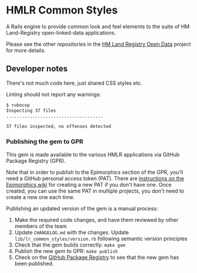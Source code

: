 # HMLR Common Styles

A Rails engine to provide common look and feel elements to the suite
of HM Land-Registry open-linked-data applications.

Please see the other repositories in the [HM Land Registry Open
Data](https://github.com/epimorphics/hmlr-linked-data/) project for more
details.

## Developer notes

There's not much code here, just shared CSS styles etc.

Linting should not report any warnings:

```sh
$ rubocop
Inspecting 37 files
.....................................

37 files inspected, no offenses detected
```

### Publishing the gem to GPR

This gem is made available to the various HMLR applications via GitHub Package
Registry (GPR).

Note that in order to publish to the Epimorphics section of the GPR, you'll
need a GitHub personal access token (PAT). There are [instructions on the Epimorphics
wiki](https://github.com/epimorphics/internal/wiki/Ansible-CICD#creating-a-pat-for-gpr-access)
for creating a new PAT if you don't have one. Once created, you can use the
same PAT in multiple projects, you don't need to create a new one each time.

Publishing an updated version of the gem is a manual process:

1. Make the required code changes, and have them reviewed by other members of
   the team
2. Update `CHANGELOG.md` with the changes. Update
   `lib/lr_common_styles/version.rb` following semantic version principles
3. Check that the gem builds correctly: `make gem`
4. Publish the new gem to GPR: `make publish`
5. Check on the [GitHub Package
   Registry](https://github.com/orgs/epimorphics/packages?repo_name=lr_common_styles)
   to see that the new gem has been published.
